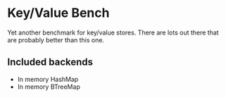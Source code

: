 # Key/Value Bench

Yet another benchmark for key/value stores. There are lots out there that are probably better than this one.

## Included backends

* In memory HashMap
* In memory BTreeMap
